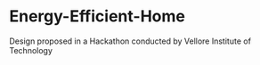 # Energy-Efficient-Home
Design proposed in a Hackathon conducted by Vellore Institute of Technology
